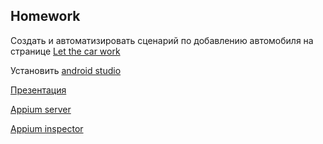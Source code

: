 ##  Homework

Создать и автоматизировать сценарий по добавлению автомобиля на странице [Let the car work](https://ilcarro.web.app/let-car-work)

Установить [android studio](https://developer.android.com/studio)

[Презентация](https://docs.google.com/presentation/d/15USBQHD19erT9VEMH6vMd82bjeRid3XH/edit?usp=sharing&ouid=100462493827587974016&rtpof=true&sd=true)

[Appium server](https://github.com/appium/appium-desktop/releases) 

[Appium inspector](https://github.com/appium/appium-inspector/releases)





